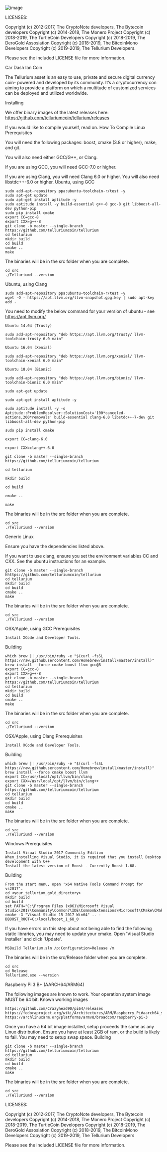 ![image](src/config/icon.ico)


LICENSES:

Copyright (c) 2012-2017, The CryptoNote developers, The Bytecoin developers Copyright (c) 2014-2018, The Monero Project Copyright (c) 2018-2019, The TurtleCoin Developers Copyright (c) 2018-2019, The DeroGold Assosiation Copyright (c) 2018-2019, The BitcoinMono Developers Copyright (c) 2019-2019, The Tellurium Developers.

Please see the included LICENSE file for more information.

Car Dash Ian Coin

The Tellurium asset is an easy to use, private and secure digital currency coin- powered and developed by its community. It’s a cryptocurrency con aiming to provide a platform on which a multitude of customized services can be deployed and utilized worldwide. 

Installing

We offer binary images of the latest releases here: https://github.com/telluriumcoin/tellurium/releases

If you would like to compile yourself, read on.
How To Compile
Linux
Prerequisites

You will need the following packages: boost, cmake (3.8 or higher), make, and git.

You will also need either GCC/G++, or Clang.

If you are using GCC, you will need GCC-7.0 or higher.

If you are using Clang, you will need Clang 6.0 or higher. You will also need libstdc++-6.0 or higher.
Ubuntu, using GCC

    sudo add-apt-repository ppa:ubuntu-toolchain-r/test -y
    sudo apt-get update
    sudo apt-get install aptitude -y
    sudo aptitude install -y build-essential g++-8 gcc-8 git libboost-all-dev python-pip
    sudo pip install cmake
    export CC=gcc-8
    export CXX=g++-8
    git clone -b master --single-branch https://github.com/telluriumcoin/tellurium
    cd tellurium
    mkdir build
    cd build
    cmake ..
    make

The binaries will be in the src folder when you are complete.

    cd src
    ./Telluriumd --version

Ubuntu, using Clang

    sudo add-apt-repository ppa:ubuntu-toolchain-r/test -y
    wget -O - https://apt.llvm.org/llvm-snapshot.gpg.key | sudo apt-key add -

You need to modify the below command for your version of ubuntu - see https://apt.llvm.org/

    Ubuntu 14.04 (Trusty)

    sudo add-apt-repository "deb https://apt.llvm.org/trusty/ llvm-toolchain-trusty 6.0 main"

    Ubuntu 16.04 (Xenial)

    sudo add-apt-repository "deb https://apt.llvm.org/xenial/ llvm-toolchain-xenial 6.0 main"

    Ubuntu 18.04 (Bionic)

    sudo add-apt-repository "deb https://apt.llvm.org/bionic/ llvm-toolchain-bionic 6.0 main"

    sudo apt-get update

    sudo apt-get install aptitude -y

    sudo aptitude install -y -o Aptitude::ProblemResolver::SolutionCost='100*canceled-actions,200*removals' build-essential clang-6.0 libstdc++-7-dev git libboost-all-dev python-pip

    sudo pip install cmake

    export CC=clang-6.0

    export CXX=clang++-6.0

    git clone -b master --single-branch https://github.com/telluriumcoin/tellurium

    cd tellurium

    mkdir build

    cd build

    cmake ..

    make

The binaries will be in the src folder when you are complete.

    cd src
    ./Telluriumd --version

Generic Linux

Ensure you have the dependencies listed above.

If you want to use clang, ensure you set the environment variables CC and CXX. See the ubuntu instructions for an example.

    git clone -b master --single-branch hhttps://github.com/telluriumcoin/tellurium
    cd tellurium
    mkdir build
    cd build
    cmake ..
    make

The binaries will be in the src folder when you are complete.

    cd src
    ./Telluriumd --version

OSX/Apple, using GCC
Prerequisites

    Install XCode and Developer Tools.

Building

    which brew || /usr/bin/ruby -e "$(curl -fsSL https://raw.githubusercontent.com/Homebrew/install/master/install)"
    brew install --force cmake boost llvm gcc@8
    export CC=gcc-8
    export CXX=g++-8
    git clone -b master --single-branch https://github.com/telluriumcoin/tellurium
    cd tellurium
    mkdir build
    cd build
    cmake ..
    make

The binaries will be in the src folder when you are complete.

    cd src
    ./Telluriumd --version

OSX/Apple, using Clang
Prerequisites

    Install XCode and Developer Tools.

Building

    which brew || /usr/bin/ruby -e "$(curl -fsSL https://raw.githubusercontent.com/Homebrew/install/master/install)"
    brew install --force cmake boost llvm
    export CC=/usr/local/opt/llvm/bin/clang
    export CXX=/usr/local/opt/llvm/bin/clang++
    git clone -b master --single-branch https://github.com/telluriumcoin/tellurium
    cd tellurium
    mkdir build
    cd build
    cmake ..
    make

The binaries will be in the src folder when you are complete.

    cd src
    ./Telluriumd --version

Windows
Prerequisites

    Install Visual Studio 2017 Community Edition
    When installing Visual Studio, it is required that you install Desktop development with C++
    Install the latest version of Boost - Currently Boost 1.68.

Building

    From the start menu, open 'x64 Native Tools Command Prompt for vs2017'.
    cd <your_tellurium_gold_directory>
    mkdir build
    cd build
    set PATH="C:\Program Files (x86)\Microsoft Visual Studio\2017\Community\Common7\IDE\CommonExtensions\Microsoft\CMake\CMake\bin";%PATH%
    cmake -G "Visual Studio 15 2017 Win64" .. -DBOOST_ROOT=C:/local/boost_1_68_0

If you have errors on this step about not being able to find the following static libraries, you may need to update your cmake. Open 'Visual Studio Installer' and click 'Update'.

    MSBuild Tellurium.sln /p:Configuration=Release /m

The binaries will be in the src/Release folder when you are complete.

    cd src
    cd Release
    Telluriumd.exe --version

Raspberry Pi 3 B+ (AARCH64/ARM64)

The following images are known to work. Your operation system image MUST be 64 bit.
Known working images

    https://github.com/Crazyhead90/pi64/releases
    https://fedoraproject.org/wiki/Architectures/ARM/Raspberry_Pi#aarch64_supported_images_for_Raspberry_Pi_3
    https://archlinuxarm.org/platforms/armv8/broadcom/raspberry-pi-3

Once you have a 64 bit image installed, setup proceeds the same as any Linux distribution. Ensure you have at least 2GB of ram, or the build is likely to fail. You may need to setup swap space.
Building

    git clone -b master --single-branch https://github.com/telluriumcoin/tellurium
    cd tellurium
    mkdir build
    cd build
    cmake ..
    make

The binaries will be in the src folder when you are complete.

    cd src
    ./Telluriumd --version


LICENSES:

Copyright (c) 2012-2017, The CryptoNote developers, The Bytecoin developers
Copyright (c) 2014-2018, The Monero Project
Copyright (c) 2018-2019, The TurtleCoin Developers
Copyright (c) 2018-2019, The DeroGold Assosiation
Copyright (c) 2018-2019, The BitcoinMono Developers
Copyright (c) 2019-2019, The Tellurium Developers

Please see the included LICENSE file for more information.

```
